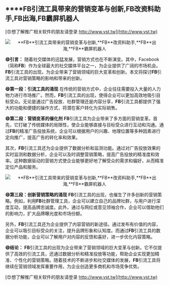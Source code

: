 ## ****FB**引流工具带来的营销变革与创新,**FB**改资料助手,**FB**出海,**FB**霸屏机器人**

[😍想了解推广相关软件的朋友请登录 http://www.vst.tw](http://www.vst.tw)

 <center><img src="https://vst.tw/MP4/tuiguang/png/3.png" alt="**FB**引流工具带来的营销变革与创新,**FB**改资料助手,**FB**出海,**FB**霸屏机器人"></center>

**😄引言：**
随着社交媒体的迅猛发展，营销方式也在不断演变。其中，Facebook（简称**FB**）作为全球最大的社交媒体平台之一，为企业提供了广阔的市场机会。**FB**引流工具的出现，为企业带来了营销领域的巨大变革和创新。本文将探讨**FB**引流工具对营销策略的影响和带来的创新。

**😄第一段：引流工具的涌现**
在传统的营销方式中，企业往往需要投入大量的人力物力进行市场推广。然而，**FB**引流工具的出现，使得企业可以更加高效地吸引目标受众。无论是通过广告投放、社群管理还是内容分享，**FB**引流工具都提供了强大的功能和便捷的操作方式，将潜在客户转化为实际销售。

**😄第二段：营销变革的催化剂**
**FB**引流工具为企业带来了多方面的营销变革。首先，它打破了传统媒体的局限性，使企业能够直接与目标受众进行互动和沟通。通过**FB**的精准广告投放系统，企业可以根据用户的兴趣、地理位置等多种因素进行定向推广，提高广告的转化率和效果。

其次，**FB**引流工具还为企业提供了数据分析和监测功能。通过对广告投放效果的实时监测和数据分析，企业可以及时调整营销策略，提高广告投放的精准度和效率。这种数据驱动的营销方式使企业能够更好地了解受众的需求和偏好，从而精准定位产品和服务。

 <center><img src="https://vst.tw/MP4/tuiguang/png/0.png" alt="**FB**引流工具带来的营销变革与创新,**FB**改资料助手,**FB**出海,**FB**霸屏机器人"></center>

**😄第三段：创新营销策略的涌现**
**FB**引流工具的出现，也催生了许多创新的营销策略。例如，利用**FB**社群管理工具，企业可以建立自己的品牌社群，与用户进行深度互动，提高品牌忠诚度。此外，通过与网红或意见领袖合作，企业可以借助他们的影响力，扩大品牌曝光度和市场份额。

另外，**FB**引流工具还为企业提供了内容营销的新途径。通过发布有价值的内容，企业可以吸引目标受众的关注，提升品牌形象和认知度。而通过**FB**引流工具的数据分析功能，企业可以了解用户对内容的反馈和喜好，进一步优化内容策略。

**😄结论：**
**FB**引流工具的出现为企业带来了营销领域的巨大变革与创新。它不仅提供了高效的引流工具，还通过数据分析和精准投放等功能，帮助企业实现更加精准、个性化的营销策略。随着技术的不断进步和社交媒体的发展，**FB**引流工具将继续在营销领域发挥重要作用，为企业创造更多商机和市场竞争优势。

[😍想了解推广相关软件的朋友请登录 http://www.vst.tw](http://www.vst.tw)



